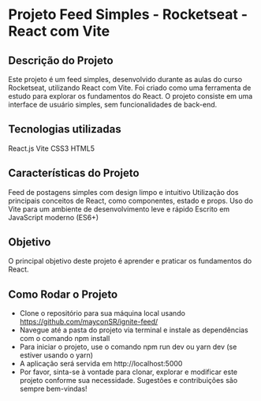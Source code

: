 # Projeto Feed Simples - Rocketseat - React com Vite

## Descrição do Projeto
Este projeto é um feed simples, desenvolvido durante as aulas do curso Rocketseat, utilizando React com Vite. Foi criado como uma ferramenta de estudo para explorar os fundamentos do React. O projeto consiste em uma interface de usuário simples, sem funcionalidades de back-end.

## Tecnologias utilizadas
React.js
Vite
CSS3
HTML5

## Características do Projeto
Feed de postagens simples com design limpo e intuitivo
Utilização dos principais conceitos de React, como componentes, estado e props.
Uso do Vite para um ambiente de desenvolvimento leve e rápido
Escrito em JavaScript moderno (ES6+)

## Objetivo
O principal objetivo deste projeto é aprender e praticar os fundamentos do React. 

## Como Rodar o Projeto
- Clone o repositório para sua máquina local usando https://github.com/mayconSR/ignite-feed/
- Navegue até a pasta do projeto via terminal e instale as dependências com o comando npm install
- Para iniciar o projeto, use o comando npm run dev ou yarn dev (se estiver usando o yarn)
- A aplicação será servida em http://localhost:5000
- Por favor, sinta-se à vontade para clonar, explorar e modificar este projeto conforme sua necessidade. Sugestões e contribuições são sempre bem-vindas!
